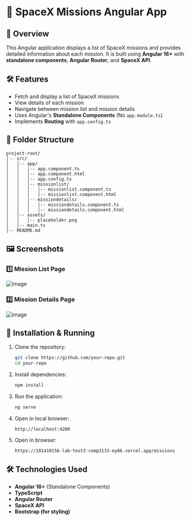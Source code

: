 # 🚀 SpaceX Missions Angular App

## 📌 Overview
This Angular application displays a list of SpaceX missions and provides detailed information about each mission. It is built using **Angular 16+** with **standalone components**, **Angular Router**, and **SpaceX API**.

## 🛠 Features
- Fetch and display a list of SpaceX missions
- View details of each mission
- Navigate between mission list and mission details
- Uses Angular's **Standalone Components** (No `app.module.ts`)
- Implements **Routing** with `app.config.ts`

## 📂 Folder Structure
```
project-root/
│-- src/
│   │-- app/
│   │   │-- app.component.ts
│   │   │-- app.component.html
│   │   │-- app.config.ts
│   │   │-- missionlist/
│   │   │   │-- missionlist.component.ts
│   │   │   │-- missionlist.component.html
│   │   │-- missiondetails/
│   │   │   │-- missiondetails.component.ts
│   │   │   │-- missiondetails.component.html
│   │-- assets/
│   │   │-- placeholder.png
│   │-- main.ts
│-- README.md
```

## 🖼 Screenshots
### 1️⃣ Mission List Page
![image](https://github.com/user-attachments/assets/6fc21aa2-a6ce-4c50-abac-a3b516d311dc)


### 2️⃣ Mission Details Page
![image](https://github.com/user-attachments/assets/a20855c5-0e26-46a0-bfc4-4ad84d8c79cb)


## 🚀 Installation & Running
1. Clone the repository:
   ```sh
   git clone https://github.com/your-repo.git
   cd your-repo
   ```
2. Install dependencies:
   ```sh
   npm install
   ```
3. Run the application:
   ```sh
   ng serve
   ```
4. Open in local browser:
   ```
   http://localhost:4200
   ```
4. Open in browser:
   ```
   https://101410156-lab-test2-comp3133-ey86.vercel.app/missions
   ```

## 🛠 Technologies Used
- **Angular 16+** (Standalone Components)
- **TypeScript**
- **Angular Router**
- **SpaceX API**
- **Bootstrap (for styling)**





